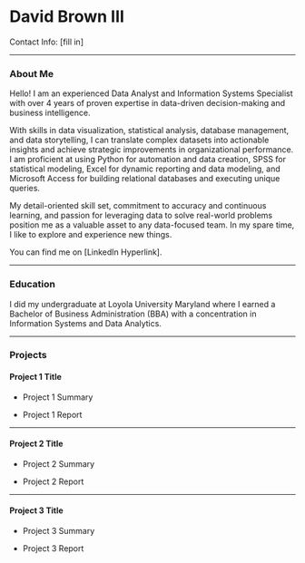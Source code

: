 # David Brown III
Contact Info: [fill in]

***

### About Me 
Hello! I am an experienced Data Analyst and Information Systems Specialist with over 4 years of proven expertise in data-driven decision-making and business intelligence.


With skills in data visualization, statistical analysis, database management, and data storytelling, I can translate complex datasets into actionable insights and achieve strategic improvements in organizational performance. I am proficient at using Python for automation and data creation, SPSS for statistical modeling, Excel for dynamic reporting and data modeling, and Microsoft Access for building relational databases and executing unique queries.


My detail-oriented skill set, commitment to accuracy and continuous learning, and passion for leveraging data to solve real-world problems position me as a valuable asset to any data-focused team. In my spare time, I like to explore and experience new things. 


You can find me on [LinkedIn Hyperlink].

***

### Education 
I did my undergraduate at Loyola University Maryland where I earned a Bachelor of Business Administration (BBA) with a concentration in Information Systems and Data Analytics.

***

### Projects

#### Project 1 Title
 - Project 1 Summary

 - Project 1 Report
 
***

#### Project 2 Title
 - Project 2 Summary
 

 - Project 2 Report
 
***

#### Project 3 Title
 - Project 3 Summary
 

 - Project 3 Report
